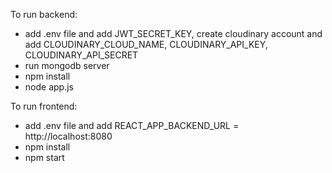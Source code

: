 To run backend:
- add .env file and add JWT_SECRET_KEY, create cloudinary account and add CLOUDINARY_CLOUD_NAME, CLOUDINARY_API_KEY, CLOUDINARY_API_SECRET
- run mongodb server
- npm install
- node app.js 

To run frontend:
- add .env file and add REACT_APP_BACKEND_URL = http://localhost:8080
- npm install
- npm start